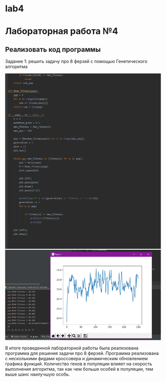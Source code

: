 # lab4
Лабораторная работа №4
=========
Реализовать код программы
---------
Задание 1: решить задачу про 8 ферзей с помощью Генетического алгоритма

![Image alt](https://github.com/mintford/lab4/blob/master/lab_4/Screenshots/лаб%204(1).PNG)
![Image alt](https://github.com/mintford/lab4/blob/master/lab_4/Screenshots/лаб%204(2).PNG)

В итоге проведенной лабораторной работы была реализована программа для решения задачи про 8 ферзей. Программа реализована с несколькими фидами кроссовера и динамическим обновлением графика функций. Количество генов в популяции влияет на скорость выполнения алгоритма, так как чем больше особей в популяции, тем выше шанс наилучшую особь.
 
